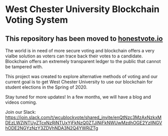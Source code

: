 # West Chester University Blockchain Voting System

## This repository has been moved to [honestvote.io](https://github.com/jneubaum/honestvote.io)

The world is in need of more secure voting and blockchain offers a very vialbe solution as voters can trace back their
votes to a candidate.  Blockchain offers an extremely transparent ledger to the public that cannot be tampered with.

This project was created to explore alternative methods of voting and our current goal is to get West Chester University to
use our blockchain for student elections in the Spring of 2020.

Stay tuned for more updates!  In a few months, we will have a blog and videos coming.

Join our Slack: https://join.slack.com/t/wcublockvote/shared_invite/enQtNzc3MzAxNzkxMDEzLWZjNTUyZTcxNzRiNTUxYjFkNzQ0ZTJiNjFkNWUwMzdhOGE2YzllNGVhODE2NGYzNzY3ZDVhNDA3N2Q4YWRiZTg
